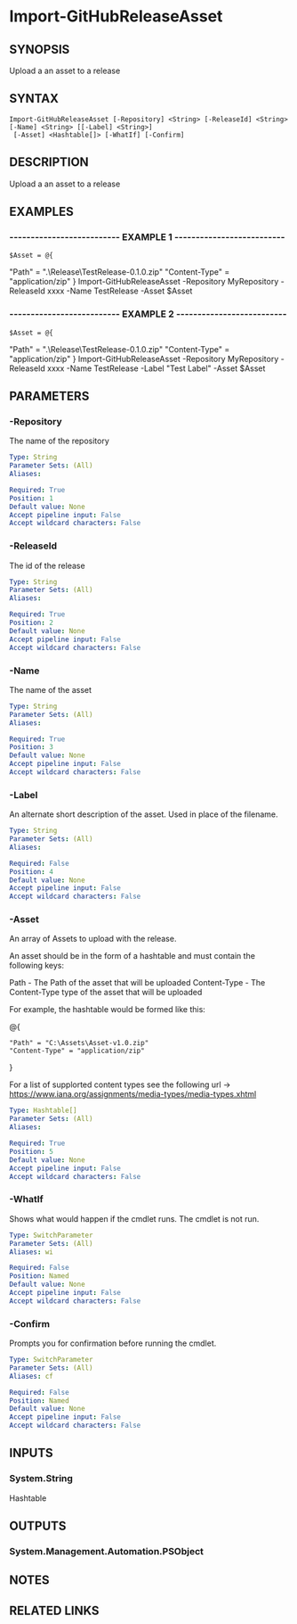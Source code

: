 # Import-GitHubReleaseAsset

## SYNOPSIS
Upload a an asset to a release

## SYNTAX

```
Import-GitHubReleaseAsset [-Repository] <String> [-ReleaseId] <String> [-Name] <String> [[-Label] <String>]
 [-Asset] <Hashtable[]> [-WhatIf] [-Confirm]
```

## DESCRIPTION
Upload a an asset to a release

## EXAMPLES

### -------------------------- EXAMPLE 1 --------------------------
```
$Asset = @{
```

"Path" = ".\Release\TestRelease-0.1.0.zip"
    "Content-Type" = "application/zip"
}
Import-GitHubReleaseAsset -Repository MyRepository -ReleaseId xxxx -Name TestRelease -Asset $Asset

### -------------------------- EXAMPLE 2 --------------------------
```
$Asset = @{
```

"Path" = ".\Release\TestRelease-0.1.0.zip"
    "Content-Type" = "application/zip"
}
Import-GitHubReleaseAsset -Repository MyRepository -ReleaseId xxxx -Name TestRelease -Label "Test Label" -Asset $Asset

## PARAMETERS

### -Repository
The name of the repository

```yaml
Type: String
Parameter Sets: (All)
Aliases: 

Required: True
Position: 1
Default value: None
Accept pipeline input: False
Accept wildcard characters: False
```

### -ReleaseId
The id of the release

```yaml
Type: String
Parameter Sets: (All)
Aliases: 

Required: True
Position: 2
Default value: None
Accept pipeline input: False
Accept wildcard characters: False
```

### -Name
The name of the asset

```yaml
Type: String
Parameter Sets: (All)
Aliases: 

Required: True
Position: 3
Default value: None
Accept pipeline input: False
Accept wildcard characters: False
```

### -Label
An alternate short description of the asset.
Used in place of the filename.

```yaml
Type: String
Parameter Sets: (All)
Aliases: 

Required: False
Position: 4
Default value: None
Accept pipeline input: False
Accept wildcard characters: False
```

### -Asset
An array of Assets to upload with the release.

An asset should be in the form of a hashtable and must contain the following keys:

Path - The Path of the asset that will be uploaded
Content-Type - The Content-Type type of the asset that will be uploaded

For example, the hashtable would be formed like this:

@{

    "Path" = "C:\Assets\Asset-v1.0.zip"
    "Content-Type" = "application/zip"

}

For a list of supplorted content types see the following url -\> https://www.iana.org/assignments/media-types/media-types.xhtml

```yaml
Type: Hashtable[]
Parameter Sets: (All)
Aliases: 

Required: True
Position: 5
Default value: None
Accept pipeline input: False
Accept wildcard characters: False
```

### -WhatIf
Shows what would happen if the cmdlet runs.
The cmdlet is not run.

```yaml
Type: SwitchParameter
Parameter Sets: (All)
Aliases: wi

Required: False
Position: Named
Default value: None
Accept pipeline input: False
Accept wildcard characters: False
```

### -Confirm
Prompts you for confirmation before running the cmdlet.

```yaml
Type: SwitchParameter
Parameter Sets: (All)
Aliases: cf

Required: False
Position: Named
Default value: None
Accept pipeline input: False
Accept wildcard characters: False
```

## INPUTS

### System.String
Hashtable

## OUTPUTS

### System.Management.Automation.PSObject

## NOTES

## RELATED LINKS

